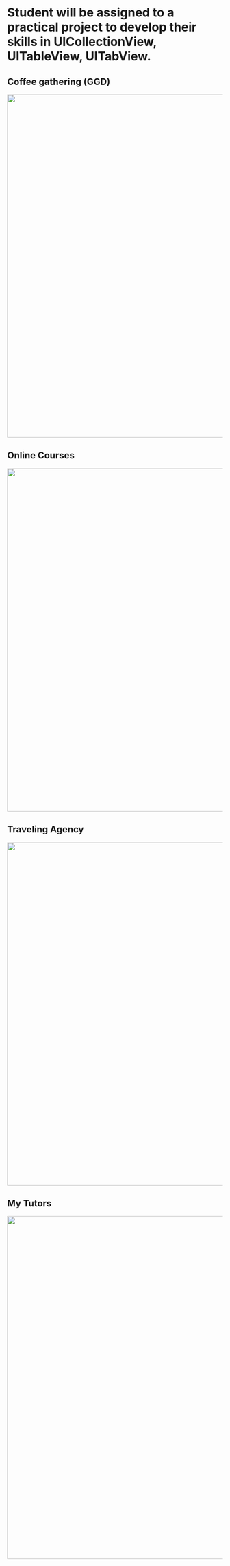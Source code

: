 # Student will be assigned to a practical project to develop their skills in UICollectionView, UITableView, UITabView. 


## Coffee gathering (GGD)
<image src = https://user-images.githubusercontent.com/34104180/141256755-ebba1e83-888f-4c62-93ef-aa07017067ef.PNG width = "800" hieght = "800" />


## Online Courses 
<image src = https://user-images.githubusercontent.com/34104180/141257010-7a953477-d448-4ffb-a13d-c846e32697c5.PNG width = "800" hieght = "800" />


## Traveling Agency
<image src = https://user-images.githubusercontent.com/34104180/141257325-5d7a6be5-1db1-4965-ae49-80b77e8198f9.PNG width = "800" hieght = "800" />


## My Tutors
<image src = https://user-images.githubusercontent.com/34104180/141257455-b81a1128-f088-4316-98fb-5a3dd4055c3a.PNG width = "800" hieght = "800" />
